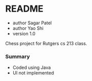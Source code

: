 # README #


 * author Sagar Patel
 * author Yao Shi
 * version 1.0

Chess project for Rutgers cs 213 class.

### Summary ###

* Coded using Java
* UI not implemented
